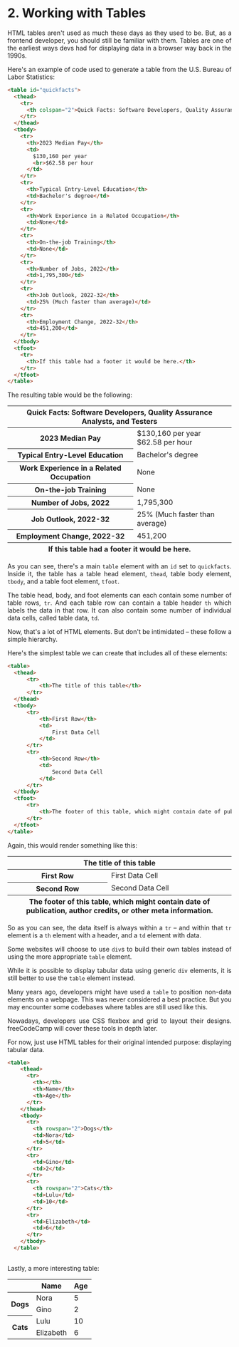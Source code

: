 <div style="text-align: justify">

# 2. Working with Tables

HTML tables aren't used as much these days as they used to be. But, as a frontend developer, you should still be familiar with them. Tables are one of the earliest ways devs had for displaying data in a browser way back in the 1990s.

Here's an example of code used to generate a table from the U.S. Bureau of Labor Statistics:


```html
<table id="quickfacts">
  <thead>
    <tr>
      <th colspan="2">Quick Facts: Software Developers, Quality Assurance Analysts, and Testers</th>
    </tr>
  </thead>
  <tbody>
    <tr>
      <th>2023 Median Pay</th>
      <td>
        $130,160 per year
        <br>$62.58 per hour
      </td>
    </tr>
    <tr>
      <th>Typical Entry-Level Education</th>
      <td>Bachelor's degree</td>
    </tr>
    <tr>
      <th>Work Experience in a Related Occupation</th>
      <td>None</td>
    </tr>
    <tr>
      <th>On-the-job Training</th>
      <td>None</td>
    </tr>
    <tr>
      <th>Number of Jobs, 2022</th>
      <td>1,795,300</td>
    </tr>
    <tr>
      <th>Job Outlook, 2022-32</th>
      <td>25% (Much faster than average)</td>
    </tr>
    <tr>
      <th>Employment Change, 2022-32</th>
      <td>451,200</td>
    </tr>
  </tbody>
  <tfoot>
    <tr>
      <th>If this table had a footer it would be here.</th>
    </tr>
  </tfoot>
</table>
```
The resulting table would be the following:

<table id="quickfacts">
  <thead>
    <tr>
      <th colspan="2">Quick Facts: Software Developers, Quality Assurance Analysts, and Testers</th>
    </tr>
  </thead>
  <tbody>
    <tr>
      <th>2023 Median Pay</th>
      <td>
        $130,160 per year
        <br>$62.58 per hour
      </td>
    </tr>
    <tr>
      <th>Typical Entry-Level Education</th>
      <td>Bachelor's degree</td>
    </tr>
    <tr>
      <th>Work Experience in a Related Occupation</th>
      <td>None</td>
    </tr>
    <tr>
      <th>On-the-job Training</th>
      <td>None</td>
    </tr>
    <tr>
      <th>Number of Jobs, 2022</th>
      <td>1,795,300</td>
    </tr>
    <tr>
      <th>Job Outlook, 2022-32</th>
      <td>25% (Much faster than average)</td>
    </tr>
    <tr>
      <th>Employment Change, 2022-32</th>
      <td>451,200</td>
    </tr>
  </tbody>
  <tfoot>
    <tr>
      <th colspan="2">If this table had a footer it would be here.</th>
    </tr>
  </tfoot>
</table>


As you can see, there's a main <code>table</code> element with an <code>id</code> set to <code>quickfacts</code>. Inside it, the table has a table head element, <code>thead</code>, table body element, <code>tbody</code>, and a table foot element, <code>tfoot</code>.

The table head, body, and foot elements can each contain some number of table rows, <code>tr</code>. And each table row can contain a table header <code>th</code> which labels the data in that row. It can also contain some number of individual data cells, called table data, <code>td</code>.

Now, that's a lot of HTML elements. But don't be intimidated – these follow a simple hierarchy.

Here's the simplest table we can create that includes all of these elements:


```html
<table>
  <thead>
      <tr>
          <th>The title of this table</th>
      </tr>
  </thead>
  <tbody>
      <tr>
          <th>First Row</th>
          <td>
              First Data Cell
          </td>
      </tr>
      <tr>
          <th>Second Row</th>
          <td>
              Second Data Cell
          </td>
      </tr>
  </tbody>
  <tfoot>
      <tr>
          <th>The footer of this table, which might contain date of publication, author credits, or other meta information.</th>
      </tr>
  </tfoot>
</table>
```
Again, this would render something like this:

<table>
  <thead>
      <tr>
          <th colspan="2">The title of this table</th>
      </tr>
  </thead>
  <tbody>
      <tr>
          <th>First Row</th>
          <td>
              First Data Cell
          </td>
      </tr>
      <tr>
          <th>Second Row</th>
          <td>
              Second Data Cell
          </td>
      </tr>
  </tbody>
  <tfoot>
      <tr>
          <th colspan="2">The footer of this table, which might contain date of publication, author credits, or other meta information.</th>
      </tr>
  </tfoot>
</table>

So as you can see, the data itself is always within a <code>tr</code> – and within that <code>tr</code> element is a <code>th</code> element with a header, and a <code>td</code> element with data.

Some websites will choose to use <code>div</code>s to build their own tables instead of using the more appropriate <code>table</code> element.

While it is possible to display tabular data using generic <code>div</code> elements, it is still better to use the <code>table</code> element instead.

Many years ago, developers might have used a <code>table</code> to position non-data elements on a webpage. This was never considered a best practice. But you may encounter some codebases where tables are still used like this.

Nowadays, developers use CSS flexbox and grid to layout their designs. freeCodeCamp will cover these tools in depth later.

For now, just use HTML tables for their original intended purpose: displaying tabular data.


```html
<table>
    <thead>
      <tr>
        <th></th>
        <th>Name</th>
        <th>Age</th>
      </tr>
    </thead>
    <tbody>
      <tr>
        <th rowspan="2">Dogs</th>
        <td>Nora</td>
        <td>5</td>
      </tr>
      <tr>
        <td>Gino</td>
        <td>2</td>
      </tr>
      <tr>
        <th rowspan="2">Cats</th>
        <td>Lulu</td>
        <td>10</td>
      </tr>
      <tr>
        <td>Elizabeth</td>
        <td>6</td>
      </tr>
    </tbody>
  </table>
  
```
Lastly, a more interesting table:

<table>
  <thead>
    <tr>
      <th></th>
      <th>Name</th>
      <th>Age</th>
    </tr>
  </thead>
  <tbody>
    <tr>
      <th rowspan="2">Dogs</th>
      <td>Nora</td>
      <td>5</td>
    </tr>
    <tr>
      <td>Gino</td>
      <td>2</td>
    </tr>
    <tr>
      <th rowspan="2">Cats</th>
      <td>Lulu</td>
      <td>10</td>
    </tr>
    <tr>
      <td>Elizabeth</td>
      <td>6</td>
    </tr>
  </tbody>
</table>

</div>